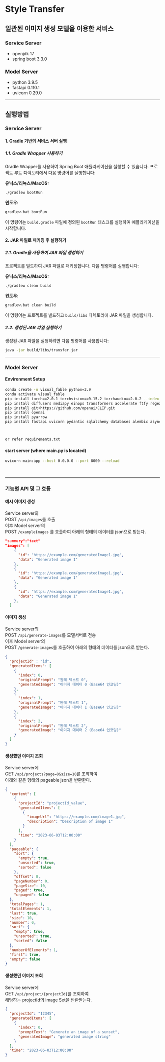# Style Transfer
## 일관된 이미지 생성 모델을 이용한 서비스
### Service Server
- openjdk 17
- spring boot 3.3.0

### Model Server
- python 3.9.5
- fastapi 0.110.1
- uvicorn 0.29.0
---
## 실행방법

### Service Server

#### 1. Gradle 기반의 서비스 서버 실행

##### 1.1. Gradle Wrapper 사용하기
Gradle Wrapper를 사용하여 Spring Boot 애플리케이션을 실행할 수 있습니다. 프로젝트 루트 디렉토리에서 다음 명령어를 실행합니다:

**유닉스/리눅스/MacOS:**

```sh
./gradlew bootRun
```

**윈도우:**

```sh
gradlew.bat bootRun
```

이 명령어는 `build.gradle` 파일에 정의된 `bootRun` 태스크를 실행하여 애플리케이션을 시작합니다.

#### 2. JAR 파일로 패키징 후 실행하기

##### 2.1. Gradle을 사용하여 JAR 파일 생성하기
프로젝트를 빌드하여 JAR 파일로 패키징합니다. 다음 명령어를 실행합니다:

**유닉스/리눅스/MacOS:**

```sh
./gradlew clean build
```

**윈도우:**

```sh
gradlew.bat clean build
```

이 명령어는 프로젝트를 빌드하고 `build/libs` 디렉토리에 JAR 파일을 생성합니다.

##### 2.2. 생성된 JAR 파일 실행하기
생성된 JAR 파일을 실행하려면 다음 명령어를 사용합니다:

```sh
java -jar build/libs/transfer.jar
```

---

### Model Server
#### Environment Setup

```　bash
conda create -n visual_fable python=3.9
conda activate visual_fable
pip install torch==2.0.1 torchvision==0.15.2 torchaudio==2.0.2 --index-url https://download.pytorch.org/whl/cu118
pip install diffusers mediapy einops transformers accelerate ftfy regex tqdm pandas
pip install git+https://github.com/openai/CLIP.git
pip install openai
pip install pyarrow
pip install fastapi uvicorn pydantic sqlalchemy databases alembic asyncpg



or refer requirements.txt
```

#### start server (where main.py is located)
```　bash
uvicorn main:app --host 0.0.0.0 --port 8000 --reload
```
<br>

---

### 기능별 API 및 그 흐름

#### 예시 이미지 생성

Service server의  
POST `/api/images`를 호출  
이후 Model server의  
POST `/exampleImages` 를 호출하여 아래의 형태의 데이터를 json으로 받는다.  
```json
"summury":"text"
"images": [
    {
      "id": "https://example.com/generatedImage1.jpg",
      "data": "Generated image 1"
    },
    {
      "id": "https://example.com/generatedImage1.jpg",
      "data": "Generated image 1"
    },
    {
      "id": "https://example.com/generatedImage1.jpg",
      "data": "Generated image 1"
    },
  ]
```

#### 이미지 생성

Service server의  
POST `/api/generate-images`를 모델서버로 전송  
이후 Model server의  
POST `/generate-images`를 호출하여 아래의 형태의 데이터를 json으로 받는다.  
```json
{
  "projectId" : "id",
  "generatedItems": [
    {
      "index": 0,
      "originalPrompt": "원래 텍스트 0",
      "generatedImage": "이미지 데이터 0 (Base64 인코딩)"
    },
    {
      "index": 1,
      "originalPrompt": "원래 텍스트 1",
      "generatedImage": "이미지 데이터 1 (Base64 인코딩)"
    },
    {
      "index": 2,
      "originalPrompt": "원래 텍스트 2",
      "generatedImage": "이미지 데이터 2 (Base64 인코딩)"
    }
  ]
}
```

#### 생성했던 이미지 조회

Service server에  
GET `/api/projects?page=0&size=10`를 조회하여  
아래와 같은 형태의 pageable json을 반환한다.
```json
{
  "content": [
    {
      "projectId": "projectId_value",
      "generatedItems": [
        {
          "imageUrl": "https://example.com/image1.jpg",
          "description": "Description of image 1"
        }
      ],
      "time": "2023-06-03T12:00:00"
    }
  ],
  "pageable": {
    "sort": {
      "empty": true,
      "unsorted": true,
      "sorted": false
    },
    "offset": 0,
    "pageNumber": 0,
    "pageSize": 10,
    "paged": true,
    "unpaged": false
  },
  "totalPages": 1,
  "totalElements": 1,
  "last": true,
  "size": 10,
  "number": 0,
  "sort": {
    "empty": true,
    "unsorted": true,
    "sorted": false
  },
  "numberOfElements": 1,
  "first": true,
  "empty": false
}
```

#### 생성했던 이미지 조회

Service server에  
GET `/api/project/{projectId}`를 조회하여  
해당하는 projectId의 Image Set을 반환받는다.
```json
{
  "projectId": "12345",
  "generatedItems": [
    {
      "index": 0,
      "promptText": "Generate an image of a sunset",
      "generatedImage": "generated image string"
    }
  ],
  "time": "2023-06-03T12:00:00"
}
```
